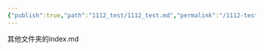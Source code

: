 ```yaml
---
{"publish":true,"path":"1112_test/1112_test.md","permalink":"/1112-test/1112-test/"}
---
```




其他文件夹的index.md